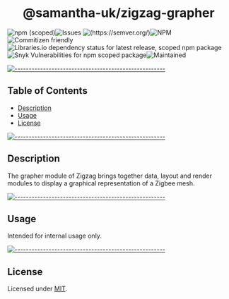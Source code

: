 <!-- ⚠️ This README has been generated from the file(s) "blueprint.md" ⚠️--><h1 align="center">@samantha-uk/zigzag-grapher</h1>
![npm (scoped)](https://img.shields.io/npm/v/@samantha-uk/zigzag-grapher)![Issues](https://img.shields.io/github/issues/samantha-uk/one) ![(https://semver.org/)](https://img.shields.io/badge/SemVer-2.0.0-brightgreen)![NPM](https://img.shields.io/npm/l/@samantha-uk/zigzag-grapher) ![Commitizen friendly](https://img.shields.io/badge/commitizen-friendly-brightgreen.svg)![Libraries.io dependency status for latest release, scoped npm package](https://img.shields.io/librariesio/release/npm/@samantha-uk/zigzag-grapher) ![Snyk Vulnerabilities for npm scoped package](https://img.shields.io/snyk/vulnerabilities/npm/@samantha-uk/zigzag-grapher)![Maintained](https://img.shields.io/maintenance/yes/2020)


[![-----------------------------------------------------](https://raw.githubusercontent.com/andreasbm/readme/master/assets/lines/grass.png)](#table-of-contents)

## Table of Contents

* [Description](#description)
* [Usage](#usage)
* [License](#license)


[![-----------------------------------------------------](https://raw.githubusercontent.com/andreasbm/readme/master/assets/lines/grass.png)](#description)

## Description
The grapher module of Zigzag brings together data, layout and render modules to display a graphical representation of a Zigbee mesh.

[![-----------------------------------------------------](https://raw.githubusercontent.com/andreasbm/readme/master/assets/lines/grass.png)](#usage)

## Usage
Intended for internal usage only.


[![-----------------------------------------------------](https://raw.githubusercontent.com/andreasbm/readme/master/assets/lines/grass.png)](#license)

## License
	
Licensed under [MIT](https://opensource.org/licenses/MIT).